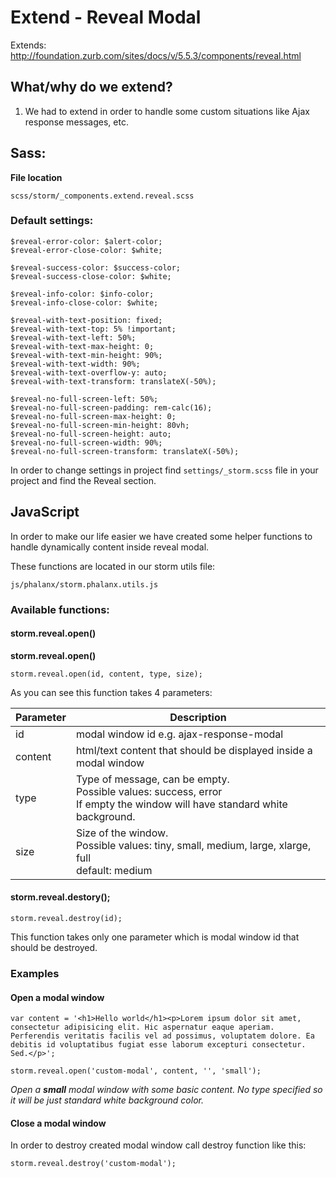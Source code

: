 # Extend - Reveal Modal

Extends: http://foundation.zurb.com/sites/docs/v/5.5.3/components/reveal.html

## What/why do we extend?

1. We had to extend in order to handle some custom situations like Ajax response messages, etc.

## Sass:

**File location**

``` 
scss/storm/_components.extend.reveal.scss
```

### Default settings:

``` 
$reveal-error-color: $alert-color;
$reveal-error-close-color: $white;

$reveal-success-color: $success-color;
$reveal-success-close-color: $white;

$reveal-info-color: $info-color;
$reveal-info-close-color: $white;

$reveal-with-text-position: fixed;
$reveal-with-text-top: 5% !important;
$reveal-with-text-left: 50%;
$reveal-with-text-max-height: 0;
$reveal-with-text-min-height: 90%;
$reveal-with-text-width: 90%;
$reveal-with-text-overflow-y: auto;
$reveal-with-text-transform: translateX(-50%);

$reveal-no-full-screen-left: 50%;
$reveal-no-full-screen-padding: rem-calc(16);
$reveal-no-full-screen-max-height: 0;
$reveal-no-full-screen-min-height: 80vh;
$reveal-no-full-screen-height: auto;
$reveal-no-full-screen-width: 90%;
$reveal-no-full-screen-transform: translateX(-50%);
```

In order to change settings in project find `settings/_storm.scss` file in your project and find the Reveal section.

## JavaScript

In order to make our life easier we have created some helper functions to handle dynamically content inside reveal modal.

These functions are located in our storm utils file:

``` 
js/phalanx/storm.phalanx.utils.js
```

### Available functions:

#### storm.reveal.open()

**storm.reveal.open()**

``` 
storm.reveal.open(id, content, type, size);
```

As you can see this function takes 4 parameters:

|Parameter|Description|
|--- |--- |
|id|modal window id e.g. ajax-response-modal|
|content|html/text content that should be displayed inside a modal window|
|type|Type of message, can be empty.</br>Possible values: success, error</br>If empty the window will have standard white background.|
|size|Size of the window.</br>Possible values: tiny, small, medium, large, xlarge, full</br>default: medium|

#### storm.reveal.destory();

``` 
storm.reveal.destroy(id);
```

This function takes only one parameter which is modal window id that should be destroyed.

### Examples

#### Open a modal window

``` 
var content = '<h1>Hello world</h1><p>Lorem ipsum dolor sit amet, consectetur adipisicing elit. Hic aspernatur eaque aperiam. Perferendis veritatis facilis vel ad possimus, voluptatem dolore. Ea debitis id voluptatibus fugiat esse laborum excepturi consectetur. Sed.</p>';

storm.reveal.open('custom-modal', content, '', 'small');
```

*Open a **small** modal window with some basic content. No type specified so it will be just standard white background color.*

#### Close a modal window

In order to destroy created modal window call destroy function like this:

``` 
storm.reveal.destroy('custom-modal');
```
